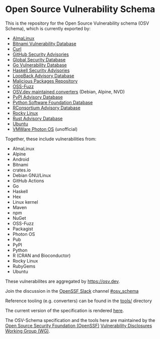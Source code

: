 # Open Source Vulnerability Schema

This is the repository for the Open Source Vulnerability schema (OSV Schema), which is currently exported by:
- [AlmaLinux](https://github.com/AlmaLinux/osv-database)
- [Bitnami Vulnerability Database](https://github.com/bitnami/vulndb)
- [Curl](https://curl.se/docs/vuln.json)
- [GitHub Security Advisories](https://github.com/github/advisory-database)
- [Global Security Database](https://github.com/cloudsecurityalliance/gsd-database)
- [Go Vulnerability Database](https://github.com/golang/vulndb)
- [Haskell Security Advisories](https://github.com/haskell/security-advisories)
- [LoopBack Advisory Database](https://github.com/loopbackio/security/tree/main/advisories)
- [Malicious Packages Repository](https://github.com/ossf/malicious-packages)
- [OSS-Fuzz](https://github.com/google/oss-fuzz-vulns)
- [OSV.dev maintained converters](https://github.com/google/osv.dev#current-data-sources) (Debian, Alpine, NVD)
- [PyPI Advisory Database](https://github.com/pypa/advisory-database)
- [Python Software Foundation Database](https://github.com/psf/advisory-database)
- [RConsortium Advisory Database](https://github.com/RConsortium/r-advisory-database)
- [Rocky Linux](https://distro-tools.rocky.page/apollo/openapi/#osv)
- [Rust Advisory Database](https://github.com/RustSec/advisory-db)
- [Ubuntu](https://github.com/canonical/ubuntu-security-notices/)
- [VMWare Photon OS](https://github.com/vmware/photon/wiki/Security-Advisories) (unofficial)

Together, these include vulnerabilities from:
-   AlmaLinux
-   Alpine
-   Android
-   Bitnami
-   crates.io
-   Debian GNU/Linux
-   GitHub Actions
-   Go
-   Haskell
-   Hex
-   Linux kernel
-   Maven
-   npm
-   NuGet
-   OSS-Fuzz
-   Packagist
-   Photon OS
-   Pub
-   PyPI
-   Python
-   R (CRAN and Bioconductor)
-   Rocky Linux
-   RubyGems
-   Ubuntu

These vulnerabilites are aggregated by <https://osv.dev>.

Join the discussion in the [OpenSSF Slack](https://slack.openssf.org/) channel [#osv_schema](https://openssf.slack.com/archives/C03K6SZBH2S)

Reference tooling (e.g. converters) can be found in the [tools/](tools) directory

The current version of the specification is rendered [here](https://ossf.github.io/osv-schema/).

The OSV-Schema specification and the tools here are maintained by the [Open Source Security Foundation (OpenSSF)](https://openssf.org/) [Vulnerability Disclosures Working Group (WG)](https://github.com/ossf/wg-vulnerability-disclosures).
